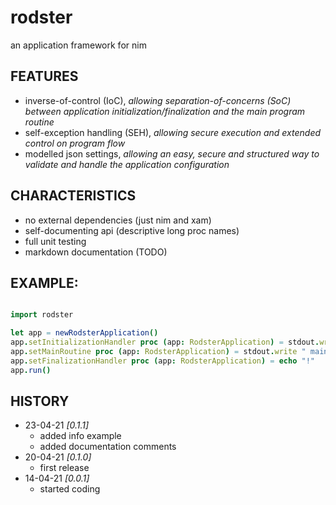 # rodster
an application framework for nim

## FEATURES

* inverse-of-control (IoC), *allowing separation-of-concerns (SoC) between application initialization/finalization and the main program routine*
* self-exception handling (SEH), *allowing secure execution and extended control on program flow*
* modelled json settings, *allowing an easy, secure and structured way to validate and handle the application configuration*

## CHARACTERISTICS

* no external dependencies (just nim and xam)
* self-documenting api (descriptive long proc names)
* full unit testing
* markdown documentation (TODO)

## EXAMPLE:

```nim

import rodster

let app = newRodsterApplication()
app.setInitializationHandler proc (app: RodsterApplication) = stdout.write "hello"
app.setMainRoutine proc (app: RodsterApplication) = stdout.write " main"
app.setFinalizationHandler proc (app: RodsterApplication) = echo "!"
app.run()

```

## HISTORY
* 23-04-21 *[0.1.1]*
	- added info example
	- added documentation comments
* 20-04-21 *[0.1.0]*
	- first release
* 14-04-21 *[0.0.1]*
	- started coding
